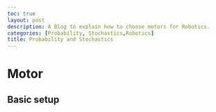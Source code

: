```yaml
---
toc: true
layout: post
description: A Blog to explain how to choose motors for Robotics.
categories: [Probability, Stochastics,Robotics]
title: Probability and Stochastics
---
```

# Motor

## Basic setup

